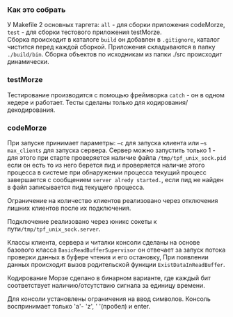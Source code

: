 ### Как это собрать 

У Makefile 2 основных таргета: `all` - для сборки приложения codeMorze, `test` - для сборки тестового приложения testMorze.  
Сборка происходит в каталоге `build` он добавлен в `.gitignore`, каталог чистится перед каждой сборкой. Приложения складываются в папку `./build/bin`. Сборка объектов по исходникам из папки ./src происходит динамически.

### testMorze 

Тестирование производится с помощью фреймворка `catch` - он в одном хедере и работает. Тесты сделаны только для кодирования/декодирования. 

### codeMorze

При запуске принимает параметры: `–c` для запуска клиента или `–s max_clients` для запуска сервера. Сервер можно запустить только 1 - для этого при старте проверяется наличие файла `/tmp/tpf_unix_sock.pid` если он есть то из него берется пид и проверяется наличие этого процесса в системе при обнаружении процесса текущий процесс завершается с сообщением `server alredy started.`, если пид не найден в файл записывается пид текущего процесса.  

Ограничение на количество клиентов реализовано через отключения лишних клиентов после их подключения.  

Подключение реализовано через юникс сокеты к пути`/tmp/tpf_unix_sock.server`.   

Классы клиента, сервера и читалки консоли сделаны на основе базового класса `BasicReadBufferSupervisor` он отвечает за запуск потока проверки данных в буфере чтения и его остановку, При появлении данных происходит вызов родительской функции `ExistDataInReadBuffer`.  

Кодирование Морзе сделано в бинарном варианте, где каждый бит соответствует наличию/отсутствию сигнала за единицу времени.  

Для консоли установлены ограничения на ввод символов. Консоль воспринимает только 'a'- 'z', ' '(пробел) и enter.  

